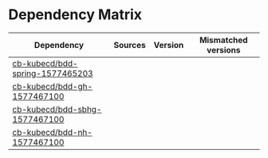 # Dependency Matrix

Dependency | Sources | Version | Mismatched versions
---------- | ------- | ------- | -------------------
[cb-kubecd/bdd-spring-1577465203](https://github.com/cb-kubecd/bdd-spring-1577465203.git) |  | []() | 
[cb-kubecd/bdd-gh-1577467100](https://github.com/cb-kubecd/bdd-gh-1577467100.git) |  | []() | 
[cb-kubecd/bdd-sbhg-1577467100](https://github.com/cb-kubecd/bdd-sbhg-1577467100.git) |  | []() | 
[cb-kubecd/bdd-nh-1577467100](https://github.com/cb-kubecd/bdd-nh-1577467100.git) |  | []() | 
